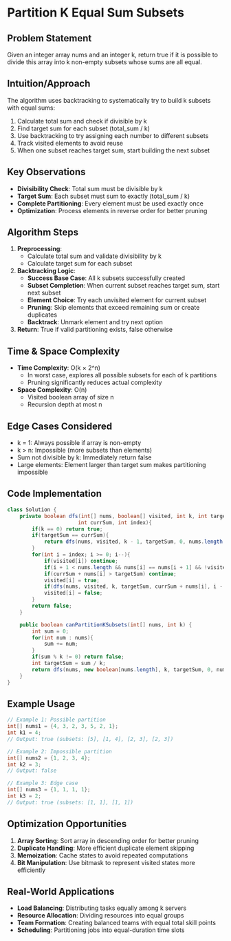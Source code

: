# Partition K Equal Sum Subsets

## Problem Statement
Given an integer array nums and an integer k, return true if it is possible to divide this array into k non-empty subsets whose sums are all equal.

## Intuition/Approach
The algorithm uses backtracking to systematically try to build k subsets with equal sums:
1. Calculate total sum and check if divisible by k
2. Find target sum for each subset (total_sum / k)
3. Use backtracking to try assigning each number to different subsets
4. Track visited elements to avoid reuse
5. When one subset reaches target sum, start building the next subset

## Key Observations
- **Divisibility Check**: Total sum must be divisible by k
- **Target Sum**: Each subset must sum to exactly (total_sum / k)
- **Complete Partitioning**: Every element must be used exactly once
- **Optimization**: Process elements in reverse order for better pruning

## Algorithm Steps
1. **Preprocessing**: 
   - Calculate total sum and validate divisibility by k
   - Calculate target sum for each subset
2. **Backtracking Logic**:
   - **Success Base Case**: All k subsets successfully created
   - **Subset Completion**: When current subset reaches target sum, start next subset
   - **Element Choice**: Try each unvisited element for current subset
   - **Pruning**: Skip elements that exceed remaining sum or create duplicates
   - **Backtrack**: Unmark element and try next option
3. **Return**: True if valid partitioning exists, false otherwise

## Time & Space Complexity
- **Time Complexity**: O(k × 2^n)
  - In worst case, explores all possible subsets for each of k partitions
  - Pruning significantly reduces actual complexity
- **Space Complexity**: O(n)
  - Visited boolean array of size n
  - Recursion depth at most n

## Edge Cases Considered
- k = 1: Always possible if array is non-empty
- k > n: Impossible (more subsets than elements)
- Sum not divisible by k: Immediately return false
- Large elements: Element larger than target sum makes partitioning impossible

## Code Implementation
```java
class Solution {
    private boolean dfs(int[] nums, boolean[] visited, int k, int targetSum, 
                       int currSum, int index){
        if(k == 0) return true;
        if(targetSum == currSum){
            return dfs(nums, visited, k - 1, targetSum, 0, nums.length - 1);
        }
        for(int i = index; i >= 0; i--){
            if(visited[i]) continue;
            if(i + 1 < nums.length && nums[i] == nums[i + 1] && !visited[i + 1]) continue;
            if(currSum + nums[i] > targetSum) continue;
            visited[i] = true;
            if(dfs(nums, visited, k, targetSum, currSum + nums[i], i - 1)) return true;
            visited[i] = false;
        }
        return false;
    }

    public boolean canPartitionKSubsets(int[] nums, int k) {
        int sum = 0;
        for(int num : nums){
            sum += num;
        }
        if(sum % k != 0) return false;
        int targetSum = sum / k;
        return dfs(nums, new boolean[nums.length], k, targetSum, 0, nums.length - 1);
    }
}
```

## Example Usage
```java
// Example 1: Possible partition
int[] nums1 = {4, 3, 2, 3, 5, 2, 1};
int k1 = 4;
// Output: true (subsets: [5], [1, 4], [2, 3], [2, 3])

// Example 2: Impossible partition
int[] nums2 = {1, 2, 3, 4};
int k2 = 3;
// Output: false

// Example 3: Edge case
int[] nums3 = {1, 1, 1, 1};
int k3 = 2;
// Output: true (subsets: [1, 1], [1, 1])
```

## Optimization Opportunities
1. **Array Sorting**: Sort array in descending order for better pruning
2. **Duplicate Handling**: More efficient duplicate element skipping
3. **Memoization**: Cache states to avoid repeated computations
4. **Bit Manipulation**: Use bitmask to represent visited states more efficiently

## Real-World Applications
- **Load Balancing**: Distributing tasks equally among k servers
- **Resource Allocation**: Dividing resources into equal groups
- **Team Formation**: Creating balanced teams with equal total skill points
- **Scheduling**: Partitioning jobs into equal-duration time slots 